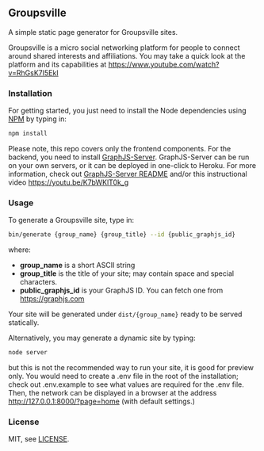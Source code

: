 ## Groupsville

A simple static page generator for Groupsville sites. 

Groupsville is a micro social networking platform for people to connect around shared interests and affiliations. You may take a quick look at the platform and its capabilities at https://www.youtube.com/watch?v=RhGsK7I5EkI


### Installation

For getting started, you just need to install the Node dependencies using [NPM](https://www.npmjs.com/get-npm) by typing in:

```sh
npm install
```

Please note, this repo covers only the frontend components. For the backend, you need to install [GraphJS-Server](https://github.com/phonetworks/graphjs-server). GraphJS-Server can be run on your own servers, or it can be deployed in one-click to Heroku. For more information, check out [GraphJS-Server README](https://github.com/phonetworks/graphjs-server/blob/master/README.md) and/or this instructional video https://youtu.be/K7bWKlT0k_g


### Usage

To generate a Groupsville site, type in:

```sh
bin/generate {group_name} {group_title} --id {public_graphjs_id}
```

where:
* **group_name** is a short ASCII string
* **group_title** is the title of your site; may contain space and special characters.
* **public_graphjs_id** is your GraphJS ID. You can fetch one from https://graphjs.com

Your site will be generated under `dist/{group_name}` ready to be served statically.

Alternatively, you may generate a dynamic site by typing:

```sh
node server
```

but this is not the recommended way to run your site, it is good for preview only. You would need to create a .env file in the root of the installation; check out .env.example to see what values are required for the .env file. Then, the network can be displayed in a browser at the address http://127.0.0.1:8000/?page=home (with default settings.)

### License

MIT, see [LICENSE](https://github.com/phonetworks/pho-microkernel/blob/master/LICENSE).

